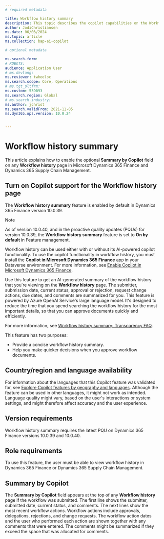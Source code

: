 ```yaml
---
# required metadata

title: Workflow history summary
description: This topic describes the copilot capabilities on the Workflow history page.
author: JodiChristiansen
ms.date: 06/03/2024
ms.topic: article
ms.collection: bap-ai-copilot

# optional metadata

ms.search.form:  
# ROBOTS: 
audience: Application User
# ms.devlang: 
ms.reviewer: twheeloc
ms.search.scope: Core, Operations
# ms.tgt_pltfrm: 
ms.custom: 539093
ms.search.region: Global
# ms.search.industry: 
ms.author: jchrist
ms.search.validFrom: 2021-11-05
ms.dyn365.ops.version: 10.0.24


---
```

# Workflow history summary

This article explains how to enable the optional **Summary by Copilot** field on any **Workflow history** page in Microsoft Dynamics 365 Finance and Dynamics 365 Supply Chain Management.

## Turn on Copilot support for the Workflow history page

The **Workflow history summary** feature is enabled by default in Dynamics 365 Finance version 10.0.39.

> [!NOTE]
> As of version 10.0.40, and in the proactive quality updates (PQUs) for version 10.0.39, the **Workflow history summary** feature is set to **On by default** in Feature management.

Workflow history can be used either with or without its AI-powered copilot functionality. To use the copilot functionality in workflow history, you must install the **Copilot in Microsoft Dynamics 365 Finance** app in your Dataverse environment. For more information, see [Enable Copilot in Microsoft Dynamics 365 Finance](../../../finance/accounts-receivable/Enable-copilot-in-finance.md).

Use this feature to get an AI-generated summary of the workflow history that you're viewing on the **Workflow history** page. The submitter, submission date, current status, approval or rejection, request change actions, due dates, and comments are summarized for you. This feature is powered by Azure OpenAI Service's large language model. It's designed to reduce the time that you spend searching the workflow history for the most important details, so that you can approve documents quickly and efficiently.

For more information, see [Workflow history summary: Transparency FAQ](../copilot/workflow-history-summary-FAQ.md).

This feature has two purposes:

- Provide a concise workflow history summary.
- Help you make quicker decisions when you approve workflow documents.

## Country/region and language availability

For information about the languages that this Copilot feature was validated for, see [Explore Copilot features by geography and languages](https://go.microsoft.com/fwlink/?linkid=2270154). Although the feature can be used in other languages, it might not work as intended. Language quality might vary, based on the user's interactions or system settings, and might therefore affect accuracy and the user experience. 

## Version requirements

Workflow history summary requires the latest PQU on Dynamics 365 Finance versions 10.0.39 and 10.0.40.

## Role requirements

To use this feature, the user must be able to view workflow history in Dynamics 365 Finance or Dynamics 365 Supply Chain Management.

## Summary by Copilot

The **Summary by Copilot** field appears at the top of any **Workflow history** page if the workflow was submitted. The first line shows the submitter, submitted date, current status, and comments. The next lines show the most recent workflow actions. Workflow actions include approvals, delegations, rejections, and change requests. The workflow action dates and the user who performed each action are shown together with any comments that were entered. The comments might be summarized if they exceed the space that was allocated for comments.
